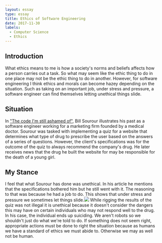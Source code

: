 ```yaml
---
layout: essay
type: essay
title: Ethics of Software Engineering
date: 2017-11-30
labels:
  - Computer Science
  - Ethics
---
```


## Introduction
What ethics means to me is how a society's norms and beliefs affects how a person carries out a task. So what may seem like the ethic thing to do in one place may not be the ethic thing to do in another. However, for software engineering I think ethics and morals can become hazey depending on the situation. Such as taking on an important job, under stress and pressure, a software engineer can find themselves letting unethical things slide.

## Situation
In <a href="https://medium.freecodecamp.org/the-code-im-still-ashamed-of-e4c021dff55e">"The code I'm still ashamed of"</a>, Bill Sourour illustrates his past as a software engineer working for a marketing firm founded by a medical doctor. Sourour was tasked with implementing a quiz for a website that determines what type of drug to prescribe the user based on the answers of a series of questions. However, the client's specifications was for the outcome of the quiz to always recommend the company's drug. He later receives news that the drug he built the website for may be responsible for the death of a young girl.

## My Stance
I feel that what Sourour has done was unethical. In his article he mentions that the specifications bothered him but he still went with it. The reasoning to that was because he had a job to do. This shows that under stress and pressure we sometimes let things slide.<img class="ui medium left floated rounded image" src="https://timedotcom.files.wordpress.com/2017/04/robot-computer.jpg?quality=85"> While rigging the results of the quiz was not illegal it is unethical because it doesn't consider the dangers this may have on certain individuals who may not respond well to the drug. In his case, the individual ends up suiciding. We aren't robots so we shouldn't just do what we're told to do. If something does not seem right, appropriate actions must be done to right the situation because as humans we have a standard of ethics we must abide to. Otherwise we may as well not be human.
